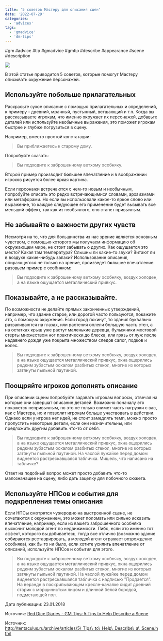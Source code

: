 ```yaml
---
title: '5 советов Мастеру для описания сцен'
date: '2022-07-29'
categories:
  - 'advices'
tags:
  - 'gmadvice'
  - 'dm-tips'
---
```


#gm #advice #tip #gmadvice #gmtip #describe #appearance #scene #description

![](https://cyborgsandmages.com/wp-content/uploads/2022/07/072922_0841_51.png)

В этой статье приводится 5 советов, которые помогут Мастеру описывать окружение персонажей.

## Используйте побольше прилагательных

Раскрасьте сухое описание с помощью прилагательных и определений, к примеру - древний, мрачный, пустынный, ветшающий и т.п. Когда вы рассказываете игрокам, что именно окружает их персонажей, добавьте деталей или используйте необычные выражения, это поможет игрокам быстрее и глубже погрузиться в сцену.

Например, вместо простой констатации:

> Вы приближаетесь к старому дому.

Попробуйте сказать:

> Вы подходите к заброшенному ветхому особняку.

Второй пример производит б**о**льшее впечатление и в воображении игроков рисуется более яркая картина.

Если персонажи встречаются с чем-то новым и необычным, попробуйте описать это редко встречающимися словами, архаизмами или метафорами. Но если вы использовали какое-то яркое слово или выражение, то каждое следующее его применение будет вызывать все меньший эффект, так как из необычного, оно станет привычным.

## Не забывайте о важности других чувств

Несмотря на то, что для большинства из нас зрение является основным чувством, с помощью которого мы получаем информацию об окружающем мире, не стоит забывать о других. Как ощущается это место? Какая там температура? Слышны ли какие-то звуки? Витают ли в воздухе какие-нибудь запахи? Использование описания, опирающегося не только на зрение, произведет б**о**льшее впечатление. разовьем пример с особняком:

> Вы подходите к заброшенному ветхому особняку, воздух холоден, а на языке ощущается металлический привкус.

## Показывайте, а не рассказывайте.

По возможности не делайте прямых законченных утверждений, например, что здание старое, или дорогой часто пользуются, покажите это, с помощью окружения. Если город покинут, то здания буквально разваливаются на глазах, или растения оплели большую часть стен, а на остатках крыш уже растут маленькие деревца, булыжники мостовой стерты множеством ног практически до блеска, или грязь от луж после недавнего дождя уже покрыта множеством следов сапог, подков и колес.

> Вы подходите к заброшенному ветхому особняку, воздух холоден, а на языке ощущается металлический привкус, окна ощерились редким зубастым оскалом разбитых стекол, многие из которых затянуты пыльной паутиной.

## Поощряйте игроков дополнять описание

При описании сцены попробуйте задавать игрокам вопросы, отвечая на которые они завершат описание деталей. Возможно поначалу это покажется непривычным, но это не только снимет часть нагрузки с вас, как с Мастера, но и позволит игрокам больше участвовать в действии. Однако если у игрока нет идей, не стоит замедлять темп, можно просто пропустить некоторые детали, если они незначительны, или предложить другим добавить что-то от себя.

> Вы подходите к заброшенному ветхому особняку, воздух холоден, а на языке ощущается металлический привкус, окна ощерились редким зубастым оскалом разбитых стекол, многие из которых затянуты пыльной паутиной. На чахлой лужайке перед домом виднеется растрескавшаяся табличка. Мишель, что написано на табличке?

Ответ на подобный вопрос может просто добавить что-то малозначащее на сцену, либо дать зацепку для побочного сюжета.

## Используйте НПСов и события для подкрепления темы описания

Если НПСы смотрятся чужеродно на выстроенной сцене, не сочетаются с окружением, это может поломать или сильно исказить впечатление, например, если из вашего заброшенного особняка выскочит молодой агент по недвижимости. Либо, если это именно тот эффект, которого вы добиваетесь, тогда все отлично (возможно здание собираются реставрировать, а молодой агент отражает возрождение особняка), как бы то ни было, если хотите усилить впечатление от описаний, используйте НПСов и события для этого.

> Вы подходите к заброшенному ветхому особняку, воздух холоден, а на языке ощущается металлический привкус, окна ощерились редким зубастым оскалом разбитых стекол, многие из которых затянуты пыльной паутиной. На чахлой лужайке перед домом виднеется растрескавшаяся табличка с надписью "Продается". На веранде в поскрипывающем кресле-качалке сидит древний старик с морщинистым лицом и длинной белой бородой, подметающей пол.

Дата публикации: 23.01.2018

Источник: [Red Dice Diaries - GM Tips: 5 Tips to Help Describe a Scene](https://reddicediaries.com/gm-tips/gm-tips-5-tips-to-help-describe-a-scene/)

Источник: http://tentaculus.ru/archive/articles/5\_Tips\_to\_Help\_Describe\_a\_Scene.html
